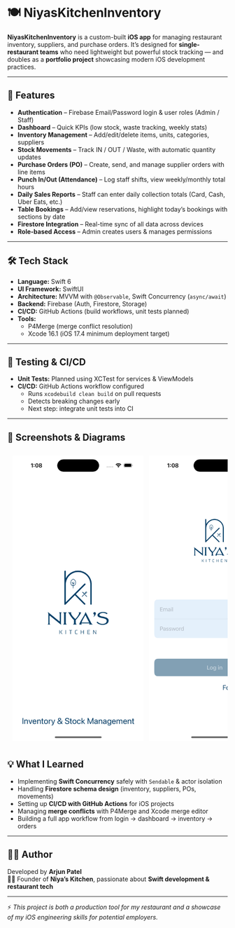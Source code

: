 # 🍽️ NiyasKitchenInventory  

**NiyasKitchenInventory** is a custom-built **iOS app** for managing restaurant inventory, suppliers, and purchase orders. It’s designed for **single-restaurant teams** who need lightweight but powerful stock tracking — and doubles as a **portfolio project** showcasing modern iOS development practices.  

---

## 🚀 Features  

- **Authentication** – Firebase Email/Password login & user roles (Admin / Staff)  
- **Dashboard** – Quick KPIs (low stock, waste tracking, weekly stats)  
- **Inventory Management** – Add/edit/delete items, units, categories, suppliers  
- **Stock Movements** – Track IN / OUT / Waste, with automatic quantity updates  
- **Purchase Orders (PO)** – Create, send, and manage supplier orders with line items  
- **Punch In/Out (Attendance)** – Log staff shifts, view weekly/monthly total hours  
- **Daily Sales Reports** – Staff can enter daily collection totals (Card, Cash, Uber Eats, etc.)
- **Table Bookings** – Add/view reservations, highlight today’s bookings with sections by date
- **Firestore Integration** – Real-time sync of all data across devices  
- **Role-based Access** – Admin creates users & manages permissions  

---

## 🛠️ Tech Stack  

- **Language:** Swift 6  
- **UI Framework:** SwiftUI  
- **Architecture:** MVVM with `@Observable`, Swift Concurrency (`async/await`)  
- **Backend:** Firebase (Auth, Firestore, Storage)  
- **CI/CD:** GitHub Actions (build workflows, unit tests planned)  
- **Tools:**  
  - P4Merge (merge conflict resolution)  
  - Xcode 16.1 (iOS 17.4 minimum deployment target)  

---
## 🧪 Testing & CI/CD  

- **Unit Tests:** Planned using XCTest for services & ViewModels  
- **CI/CD:** GitHub Actions workflow configured  
  - Runs `xcodebuild clean build` on pull requests  
  - Detects breaking changes early  
  - Next step: integrate unit tests into CI  

---
## 📸 Screenshots & Diagrams
<div style="display: flex; overflow-x: auto; gap: 12px; padding: 12px;">
  <img src="Docs/Flowcharts/splash.png" width="300" />
  <img src="Docs/Flowcharts/login.png" width="300" />
  <img src="Docs/Flowcharts/dashboard.png" width="300" />
  <img src="Docs/Flowcharts/inventory.png" width="300" />
  <img src="Docs/Flowcharts/movements.png" width="300" />
  <img src="Docs/Flowcharts/purchaseOrder.png" width="300" />
  <img src="Docs/Flowcharts/draft.png" width="300" />
  <img src="Docs/Flowcharts/AddMovement.png" width="300" />
  <img src="Docs/Flowcharts/AddInventory.png" width="300" />
  <img src="Docs/Flowcharts/filter.png" width="300" />
  <img src="Docs/Flowcharts/attendanceReport.png" width="300" />
  <img src="Docs/Flowcharts/tableBooking.png" width="300" />
  <img src="Docs/Flowcharts/bookinglist.png" width="300" />
  
</div>


## 💡 What I Learned  

- Implementing **Swift Concurrency** safely with `Sendable` & actor isolation  
- Handling **Firestore schema design** (inventory, suppliers, POs, movements)  
- Setting up **CI/CD with GitHub Actions** for iOS projects  
- Managing **merge conflicts** with P4Merge and Xcode merge editor  
- Building a full app workflow from login → dashboard → inventory → orders  

---

## 🧑‍💻 Author  

Developed by **Arjun Patel**  
👨‍🍳 Founder of **Niya’s Kitchen**, passionate about **Swift development & restaurant tech**  

---

⚡ *This project is both a production tool for my restaurant and a showcase of my iOS engineering skills for potential employers.* 



